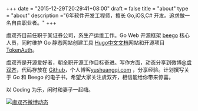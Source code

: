 +++
date = "2015-12-29T20:29:41+08:00"
draft = false
title = "about"
type = "about"
description ="6年软件开发工程师，擅长 Go,iOS,C# 开发。追求做一名自由职业者。"
+++

 虞双齐目前任职于某证券公司，系生产运维工作。Go Web 开源框架 [beego](http://beego.me) 核心人员，同时维护 Go 静态网站创建工具 [Hugo中文文档][hugo_cn]网站和开源项目 [TokenAuth](https://github.com/ysqi/tokenauth)。

 
虞双齐是开源爱好者，朝全职开源工作目标奋进。写作方面，动态分享到微博[@虞双齐][weibo]，代码存放在 [Github][mygithub]，个人博客[yushuangqi.com][myblog] ，分享经验。计划撰写关于 Go 和 Beego 的电子书，希望大家关注虞双齐，相信能给你带来惊喜。
            
以 Coding 为乐，闲时和妻子一起嗨。

[
![虞双齐微博动态](http://service.t.sina.com.cn/widget/qmd/2095082503/524a882f/1.png "虞双齐微博动态")
][weibo]

[weibo]: http://weibo.com/234665601
[hugo_cn]: http://hugo.yushuangqi.com
[mygithub]: http://github.com/ysqi
[myblog]: http://www.yushuangqi.com

